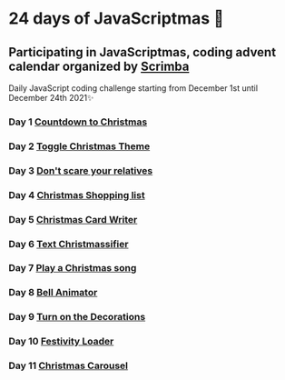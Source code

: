 # 24 days of JavaScriptmas 🎄

## Participating in JavaScriptmas, coding advent calendar organized by [Scrimba](https://scrimba.com/learn/javascriptmas2021/)

Daily JavaScript coding challenge starting from December 1st until December 24th 2021✨

### Day 1 [Countdown to Christmas](https://scrimba.com/scrim/co222444589524b81aa1e45b4)

### Day 2 [Toggle Christmas Theme](https://scrimba.com/scrim/co49b493f8a89111009bc2f48)

### Day 3 [Don't scare your relatives](https://scrimba.com/scrim/co18546cda990f3cb288a9050)

### Day 4 [Christmas Shopping list](https://scrimba.com/scrim/co302432883691523072d07c6)

### Day 5 [Christmas Card Writer](https://scrimba.com/scrim/co80247408199212f1ce558b5)

### Day 6 [Text Christmassifier](https://scrimba.com/scrim/co09a406ca2fefb782e178da6)

### Day 7 [Play a Christmas song](https://scrimba.com/scrim/coec8403280c4b8ab48bbf7de)

### Day 8 [Bell Animator](https://scrimba.com/scrim/coda740d69bbc77bb530c73c0)

### Day 9 [Turn on the Decorations](https://scrimba.com/scrim/co900434c8754382e654d27d0)

### Day 10 [Festivity Loader](https://scrimba.com/scrim/co574475182d046db6ed11cbe)

### Day 11 [Christmas Carousel](https://scrimba.com/scrim/codaf4fd8862139317057e645)

